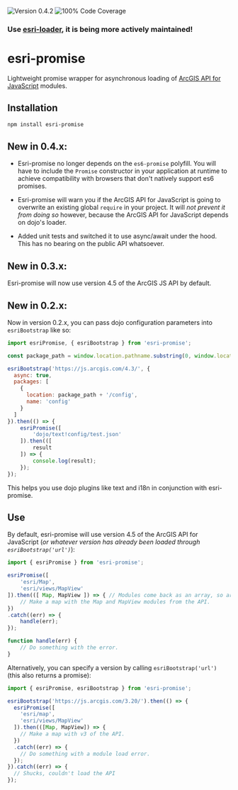 ![Version 0.4.2](https://img.shields.io/badge/npm-v0.4.2-blue.svg) ![100% Code Coverage](https://img.shields.io/badge/coverage-100%25-brightgreen.svg)

### Use [esri-loader](https://www.npmjs.com/package/esri-loader), it is being more actively maintained!


# esri-promise

Lightweight promise wrapper for asynchronous loading of [ArcGIS API for JavaScript](https://developers.arcgis.com/javascript/) modules.

## Installation

```bash
npm install esri-promise
```

## New in 0.4.x:

- Esri-promise no longer depends on the `es6-promise` polyfill. You will have to include the `Promise` constructor in your application at runtime to achieve compatibility with browsers that don't natively support es6 promises.

- Esri-promise will warn you if the ArcGIS API for JavaScript is going to overwrite an existing global `require` in your project. It will *not prevent it from doing so* however, because the ArcGIS API for JavaScript depends on dojo's loader.

- Added unit tests and switched it to use async/await under the hood. This has no bearing on the public API whatsoever.

## New in 0.3.x:

Esri-promise will now use version 4.5 of the ArcGIS JS API by default.

## New in 0.2.x:

Now in version 0.2.x, you can pass dojo configuration parameters into `esriBootstrap` like so:

```js
import esriPromise, { esriBootstrap } from 'esri-promise';

const package_path = window.location.pathname.substring(0, window.location.pathname.lastIndexOf('/'));

esriBootstrap('https://js.arcgis.com/4.3/', {
  async: true,
  packages: [
    {
      location: package_path + '/config',
      name: 'config'
    }
  ]
}).then(() => {
    esriPromise([
        'dojo/text!config/test.json'
    ]).then(([
        result
    ]) => {
        console.log(result);
    });
});

```

This helps you use dojo plugins like text and i18n in conjunction with esri-promise.

## Use

By default, esri-promise will use version 4.5 of the ArcGIS API for JavaScript (*or whatever version has already been loaded through `esriBootstrap('url')`*):

```js
import { esriPromise } from 'esri-promise';

esriPromise([
    'esri/Map',
    'esri/views/MapView'
]).then(([ Map, MapView ]) => { // Modules come back as an array, so array destructuring is convenient here.
    // Make a map with the Map and MapView modules from the API.
})
.catch((err) => {
    handle(err);
});

function handle(err) {
    // Do something with the error.
}
```

Alternatively, you can specify a version by calling `esriBootstrap('url')` (this also returns a promise):

```js
import { esriPromise, esriBootstrap } from 'esri-promise';

esriBootstrap('https://js.arcgis.com/3.20/').then(() => {
  esriPromise([
    'esri/map',
    'esri/views/MapView'
  ]).then(([Map, MapView]) => {
    // Make a map with v3 of the API.
  })
  .catch((err) => {
    // Do something with a module load error.
  });
}).catch((err) => {
  // Shucks, couldn't load the API
});
```

